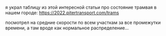 я украл таблицу из этой интересной статьи про состояние трамвая в нашем городе: https://2022.pitertransport.com/trams

посмотрел на средние скорости по всем участкам за все промежутки времени, а там вроде как нормальное распределение...

